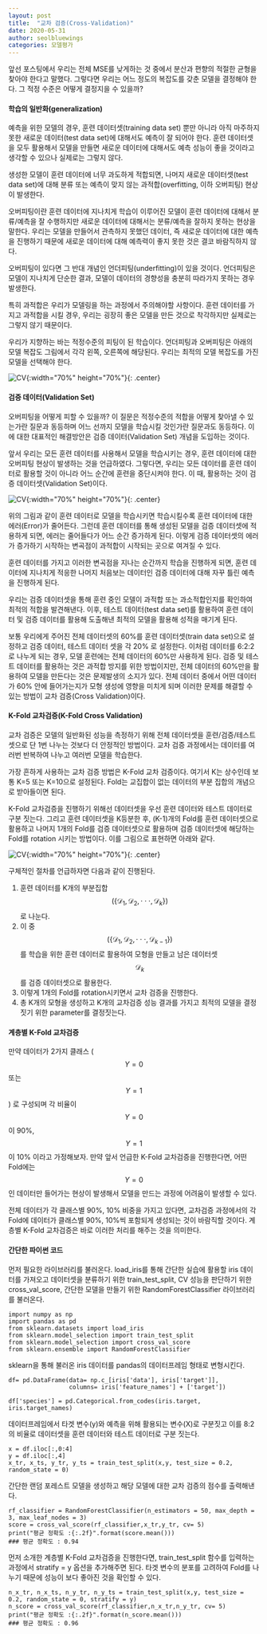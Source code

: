 ```yaml
---
layout: post
title:  "교차 검증(Cross-Validation)"
date: 2020-05-31
author: seolbluewings
categories: 모델평가
---
```


앞선 포스팅에서 우리는 전체 MSE를 낮게하는 것 중에서 분산과 편향의 적절한 균형을 찾아야 한다고 말했다. 그렇다면 우리는 어느 정도의 복잡도를 갖춘 모델을 결정해야 한다. 그 적정 수준은 어떻게 결정지을 수 있을까?

#### 학습의 일반화(generalization)

예측을 위한 모델의 경우, 훈련 데이터셋(training data set) 뿐만 아니라 아직 마주하지 못한 새로운 데이터(test data set)에 대해서도 예측이 잘 되어야 한다. 훈련 데이터셋을 모두 활용해서 모델을 만들면 새로운 데이터에 대해서도 예측 성능이 좋을 것이라고 생각할 수 있으나 실제로는 그렇지 않다.

생성한 모델이 훈련 데이터에 너무 과도하게 적합되면, 나머지 새로운 데이터셋(test data set)에 대해 분류 또는 예측이 맞지 않는 과적합(overfitting, 이하 오버피팅) 현상이 발생한다.

오버피팅이란 훈련 데이터에 지나치게 학습이 이루어진 모델이 훈련 데이터에 대해서 분류/예측을 잘 수행하지만 새로운 데이터에 대해서는 분류/예측을 잘하지 못하는 현상을 말한다. 우리는 모델을 만들어서 관측하지 못했던 데이터, 즉 새로운 데이터에 대한 예측을 진행하기 때문에 새로운 데이터에 대해 예측력이 좋지 못한 것은 결코 바람직하지 않다.

오버피팅이 있다면 그 반대 개념인 언더피팅(underfitting)이 있을 것이다. 언더피팅은 모델이 지나치게 단순한 결과, 모델이 데이터의 경향성을 충분히 따라가지 못하는 경우 발생한다.

특히 과적합은 우리가 모델링을 하는 과정에서 주의해야할 사항이다. 훈련 데이터를 가지고 과적합을 시킬 경우, 우리는 굉장히 좋은 모델을 만든 것으로 착각하지만 실제로는 그렇지 않기 때문이다.

우리가 지향하는 바는 적정수준의 피팅이 된 학습이다. 언더피팅과 오버피팅은 아래의 모델 복잡도 그림에서 각각 왼쪽, 오른쪽에 해당된다. 우리는 최적의 모델 복잡도를 가진 모델을 선택해야 한다.

![CV](https://github.com/seolbluewings/seolbluewings.github.io/blob/master/assets/model_complexity.PNG?raw=true){:width="70%" height="70%"}{: .center}

#### 검증 데이터(Validation Set)

오버피팅을 어떻게 피할 수 있을까? 이 질문은 적정수준의 적합을 어떻게 찾아낼 수 있는가란 질문과 동등하며 어느 선까지 모델을 학습시킬 것인가란 질문과도 동등하다. 이에 대한 대표적인 해결방안은 검증 데이터(Validation Set) 개념을 도입하는 것이다.

앞서 우리는 모든 훈련 데이터를 사용해서 모델을 학습시키는 경우, 훈련 데이터에 대한 오버피팅 현상이 발생하는 것을 언급하였다. 그렇다면, 우리는 모든 데이터를 훈련 데이터로 활용할 것이 아니라 어느 순간에 훈련을 중단시켜야 한다. 이 때, 활용하는 것이 검증 데이터셋(Validation Set)이다.

![CV](https://github.com/seolbluewings/seolbluewings.github.io/blob/master/assets/validationset.PNG?raw=true){:width="70%" height="70%"}{: .center}

위의 그림과 같이 훈련 데이터로 모델을 학습시키면 학습시킬수록 훈련 데이터에 대한 에러(Error)가 줄어든다. 그런데 훈련 데이터를 통해 생성된 모델을 검증 데이터셋에 적용하게 되면, 에러는 줄어들다가 어느 순간 증가하게 된다. 이렇게 검증 데이터셋의 에러가 증가하기 시작하는 변곡점이 과적합이 시작되는 곳으로 여겨질 수 있다.

훈련 데이터를 가지고 이러한 변곡점을 지나는 순간까지 학습을 진행하게 되면, 훈련 데이터에 지나치게 적응한 나머지 처음보는 데이터인 검증 데이터에 대해 자꾸 틀린 예측을 진행하게 된다.

우리는 검증 데이터셋을 통해 훈련 중인 모델이 과적합 또는 과소적합인지를 확인하여 최적의 적합을 발견해낸다. 이후, 테스트 데이터(test data set)를 활용하여 훈련 데이터 및 검증 데이터를 활용해 도출해낸 최적의 모델을 활용해 성적을 매기게 된다.

보통 우리에게 주어진 전체 데이터셋의 60%를 훈련 데이터셋(train data set)으로 설정하고 검증 데이터, 테스트 데이터 셋을 각 20% 로 설정한다. 이처럼 데이터를 6:2:2로 나누게 되는 경우, 모델 훈련에는 전체 데이터의 60%만 사용하게 된다. 검증 및 테스트 데이터를 활용하는 것은 과적합 방지를 위한 방법이지만, 전체 데이터의 60%만을 활용하여 모델을 만든다는 것은 문제발생의 소지가 있다. 전체 데이터 중에서 어떤 데이터가 60% 안에 들어가는지가 모형 생성에 영향을 미치게 되며 이러한 문제를 해결할 수 있는 방법이 교차 검증(Cross Validation)이다.

#### K-Fold 교차검증(K-Fold Cross Validation)

교차 검증은 모델의 일반화된 성능을 측정하기 위해 전체 데이터셋을 훈련/검증/테스트 셋으로 단 1번 나누는 것보다 더 안정적인 방법이다. 교차 검증 과정에서는 데이터를 여러번 반복하여 나누고 여러번 모델을 학습한다.

가장 흔하게 사용하는 교차 검증 방법은 K-Fold 교차 검증이다. 여기서 K는 상수인데 보통 K=5 또는 K=10으로 설정된다. Fold는 교집합이 없는 데이터의 부분 집합의 개념으로 받아들이면 된다.

K-Fold 교차검증을 진행하기 위해선 데이터셋을 우선 훈련 데이터와 테스트 데이터로 구분 짓는다. 그리고 훈련 데이터셋을 K등분한 후, (K-1)개의 Fold를 훈련 데이터셋으로 활용하고 나머지 1개의 Fold를 검증 데이터셋으로 활용하며 검증 데이터셋에 해당하는 Fold를 rotation 시키는 방법이다. 이를 그림으로 표현하면 아래와 같다.

![CV](https://github.com/seolbluewings/seolbluewings.github.io/blob/master/assets/CV.PNG?raw=true){:width="70%" height="70%"}{: .center}

구체적인 절차를 언급하자면 다음과 같이 진행된다.

1. 훈련 데이터를 K개의 부분집합 $$(\{ \mathcal{D}_{1}, \mathcal{D}_{2}, \cdot\cdot\cdot , \mathcal{D}_{k} \}  )  $$ 로 나눈다.
2. 이 중 $$(\{ \mathcal{D}_{1}, \mathcal{D}_{2}, \cdot\cdot\cdot , \mathcal{D}_{k-1} \})$$ 를 학습을 위한 훈련 데이터로 활용하여 모형을 만들고 남은 데이터셋 $$\mathcal{D}_{k}$$를 검증 데이터셋으로 활용한다.
3. 이렇게 1개의 Fold를 rotation시키면서 교차 검증을 진행한다.
4. 총 K개의 모형을 생성하고 K개의 교차검증 성능 결과를 가지고 최적의 모델을 결정짓기 위한 parameter를 결정짓는다.

#### 계층별 K-Fold 교차검증

만약 데이터가 2가지 클래스 ($$Y=0$$ 또는 $$Y=1$$) 로 구성되며 각 비율이 $$Y=0$$ 이 90%, $$Y=1$$ 이 10% 이라고 가정해보자. 만약 앞서 언급한 K-Fold 교차검증을 진행한다면, 어떤 Fold에는 $$Y=0$$인 데이터만 들어가는 현상이 발생해서 모델을 만드는 과정에 어려움이 발생할 수 있다.

전체 데이터가 각 클래스별 90%, 10% 비중을 가지고 있다면, 교차검증 과정에서의 각 Fold에 데이터가 클래스별 90%, 10%씩 포함되게 생성되는 것이 바람직할 것이다. 계층별 K-Fold 교차검증은 바로 이러한 처리를 해주는 것을 의미한다.

#### 간단한 파이썬 코드

먼저 필요한 라이브러리를 불러온다. load_iris를 통해 간단한 실습에 활용할 iris 데이터를 가져오고 데이터셋을 분류하기 위한 train_test_split, CV 성능을 판단하기 위한 cross_val_score, 간단한 모델을 만들기 위한 RandomForestClassifier 라이브러리를 불러온다.

~~~
import numpy as np
import pandas as pd
from sklearn.datasets import load_iris
from sklearn.model_selection import train_test_split
from sklearn.model_selection import cross_val_score
from sklearn.ensemble import RandomForestClassifier
~~~

sklearn을 통해 불러온 iris 데이터를 pandas의 데이터프레임 형태로 변형시킨다.

~~~
df= pd.DataFrame(data= np.c_[iris['data'], iris['target']],
                 columns= iris['feature_names'] + ['target'])

df['species'] = pd.Categorical.from_codes(iris.target, iris.target_names)
~~~

데이터프레임에서 타겟 변수(y)와 예측을 위해 활용되는 변수(X)로 구분짓고 이를 8:2의 비율로 데이터셋을 훈련 데이터와 테스트 데이터로 구분 짓는다.

~~~
x = df.iloc[:,0:4]
y = df.iloc[:,4]
x_tr, x_ts, y_tr, y_ts = train_test_split(x,y, test_size = 0.2, random_state = 0)
~~~

간단한 랜덤 포레스트 모델을 생성하고 해당 모델에 대한 교차 검증의 점수를 출력해낸다.

~~~
rf_classifier = RandomForestClassifier(n_estimators = 50, max_depth = 3, max_leaf_nodes = 3)
score = cross_val_score(rf_classifier,x_tr,y_tr, cv= 5)
print("평균 정확도 :{:.2f}".format(score.mean()))
### 평균 정확도 : 0.94
~~~

먼저 소개한 계층별 K-Fold 교차검증을 진행한다면, train_test_split 함수를 입력하는 과정에서 stratify = y 옵션을 추가해주면 된다. 타겟 변수의 분포를 고려하여 Fold를 나누기 때문에 성능이 보다 좋아진 것을 확인할 수 있다.

~~~
n_x_tr, n_x_ts, n_y_tr, n_y_ts = train_test_split(x,y, test_size = 0.2, random_state = 0, stratify = y)
n_score = cross_val_score(rf_classifier,n_x_tr,n_y_tr, cv= 5)
print("평균 정확도 :{:.2f}".format(n_score.mean()))
### 평균 정확도 : 0.96
~~~










